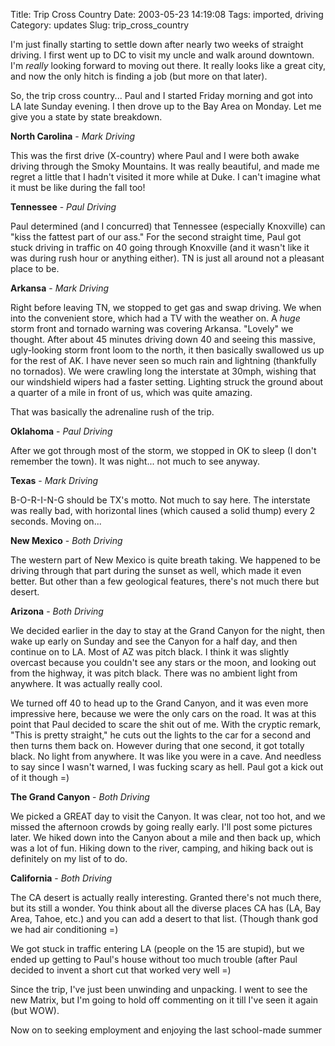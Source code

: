 Title: Trip Cross Country
Date: 2003-05-23 14:19:08
Tags: imported, driving
Category: updates
Slug: trip_cross_country

I'm just finally starting to settle down after nearly two weeks of straight driving.  I first went up to DC to visit my uncle and walk around downtown.  I'm <i>really</i> looking forward to moving out there.  It really looks like a great city, and now the only hitch is finding a job (but more on that later).

So, the trip cross country... Paul and I started Friday morning and got into LA late Sunday evening.  I then drove up to the Bay Area on Monday.  Let me give you a state by state breakdown.

<b>North Carolina</b> - <i>Mark Driving</i>

This was the first drive (X-country) where Paul and I were both awake driving through the Smoky Mountains.  It was really beautiful, and made me regret a little that I hadn't visited it more while at Duke.  I can't imagine what it must be like during the fall too!

<b>Tennessee</b> - <i>Paul Driving</i>

Paul determined (and I concurred) that Tennessee (especially Knoxville) can "kiss the fattest part of our ass."  For the second straight time, Paul got stuck driving in traffic on 40 going through Knoxville (and it wasn't like it was during rush hour or anything either).  TN is just all around not a pleasant place to be.

<b>Arkansa</b> - <i>Mark Driving</i>

Right before leaving TN, we stopped to get gas and swap driving.  We when into the convenient store, which had a TV with the weather on.  A <i>huge</i> storm front and tornado warning was covering Arkansa.  "Lovely" we thought.  After about 45 minutes driving down 40 and seeing this massive, ugly-looking storm front loom to the north, it then basically swallowed us up for the rest of AK.  I have never seen so much rain and lightning (thankfully no tornados).  We were crawling long the interstate at 30mph, wishing that our windshield wipers had a faster setting.  Lighting struck the ground about a quarter of a mile in front of us, which was quite amazing.

That was basically the adrenaline rush of the trip.

<b>Oklahoma</b> - <i>Paul Driving</i>

After we got through most of the storm, we stopped in OK to sleep (I don't remember the town).  It was night... not much to see anyway.

<b>Texas</b> - <i>Mark Driving</i>

B-O-R-I-N-G should be TX's motto.  Not much to say here.  The interstate was really bad, with horizontal lines (which caused a solid thump) every 2 seconds.  Moving on...

<b>New Mexico</b> - <i>Both Driving</i>

The western part of New Mexico is quite breath taking.  We happened to be driving through that part during the sunset as well, which made it even better.  But other than a few geological features, there's not much there but desert.

<b>Arizona</b> - <i>Both Driving</i>

We decided earlier in the day to stay at the Grand Canyon for the night, then wake up early on Sunday and see the Canyon for a half day, and then continue on to LA.  Most of AZ was pitch black.  I think it was slightly overcast because you couldn't see any stars or the moon, and looking out from the highway, it was pitch black.  There was no ambient light from anywhere.  It was actually really cool.

We turned off 40 to head up to the Grand Canyon, and it was even more impressive here, because we were the only cars on the road.  It was at this point that Paul decided to scare the shit out of me.  With the cryptic remark, "This is pretty straight," he cuts out the lights to the car for a second and then turns them back on.  However during that one second, it got totally black.  No light from anywhere.  It was like you were in a cave.  And needless to say since I wasn't warned, I was fucking scary as hell.  Paul got a kick out of it though =)

<b>The Grand Canyon</b> - <i>Both Driving</i>

We picked a GREAT day to visit the Canyon.  It was clear, not too hot, and we missed the afternoon crowds by going really early.  I'll post some pictures later.  We hiked down into the Canyon about a mile and then back up, which was a lot of fun.  Hiking down to the river, camping, and hiking back out is definitely on my list of to do.

<b>California</b> - <i>Both Driving</i>

The CA desert is actually really interesting.  Granted there's not much there, but its still a wonder.  You think about all the diverse places CA has (LA, Bay Area, Tahoe, etc.) and you can add a desert to that list.  (Though thank god we had air conditioning =)

We got stuck in traffic entering LA (people on the 15 are stupid), but we ended up getting to Paul's house without too much trouble (after Paul decided to invent a short cut that worked very well =)

Since the trip, I've just been unwinding and unpacking.  I went to see the new Matrix, but I'm going to hold off commenting on it till I've seen it again (but WOW).

Now on to seeking employment and enjoying the last school-made summer
